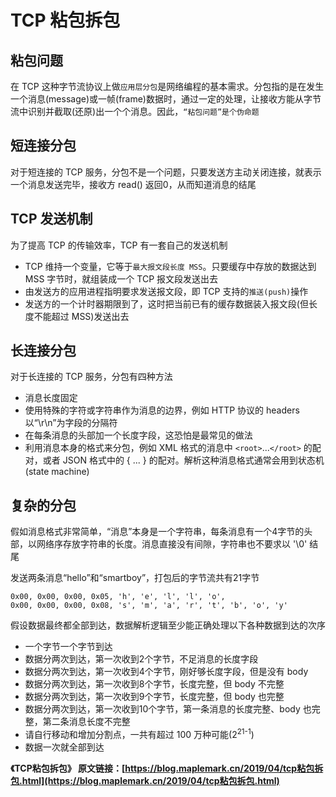 # TCP 粘包拆包

## 粘包问题

在 TCP 这种字节流协议上做`应用层分包`是网络编程的基本需求。分包指的是在发生一个消息(message)或一帧(frame)数据时，通过一定的处理，让接收方能从字节流中识别并截取(还原)出一个个消息。因此，`“粘包问题”是个伪命题`

## 短连接分包

对于短连接的 TCP 服务，分包不是一个问题，只要发送方主动关闭连接，就表示一个消息发送完毕，接收方 read() 返回0，从而知道消息的结尾

## TCP 发送机制

为了提高 TCP 的传输效率，TCP 有一套自己的发送机制

- TCP 维持一个变量，它等于`最大报文段长度 MSS`。只要缓存中存放的数据达到 MSS 字节时，就组装成一个 TCP 报文段发送出去
- 由发送方的应用进程指明要求发送报文段，即 TCP 支持的`推送(push)`操作
- 发送方的一个计时器期限到了，这时把当前已有的缓存数据装入报文段(但长度不能超过 MSS)发送出去

## 长连接分包

对于长连接的 TCP 服务，分包有四种方法

- 消息长度固定
- 使用特殊的字符或字符串作为消息的边界，例如 HTTP 协议的 headers 以“\r\n”为字段的分隔符
- 在每条消息的头部加一个长度字段，这恐怕是最常见的做法
- 利用消息本身的格式来分包，例如 XML 格式的消息中 `<root>`...`</root>` 的配对，或者 JSON 格式中的 { ... } 的配对。解析这种消息格式通常会用到状态机(state machine)

## 复杂的分包

假如消息格式非常简单，“消息”本身是一个字符串，每条消息有一个4字节的头部，以网络序存放字符串的长度。消息直接没有间隙，字符串也不要求以 '\0' 结尾

发送两条消息“hello”和“smartboy”，打包后的字节流共有21字节

```text
0x00, 0x00, 0x00, 0x05, 'h', 'e', 'l', 'l', 'o',
0x00, 0x00, 0x00, 0x08, 's', 'm', 'a', 'r', 't', 'b', 'o', 'y'
```

假设数据最终都全部到达，数据解析逻辑至少能正确处理以下各种数据到达的次序

- 一个字节一个字节到达
- 数据分两次到达，第一次收到2个字节，不足消息的长度字段
- 数据分两次到达，第一次收到4个字节，刚好够长度字段，但是没有 body
- 数据分两次到达，第一次收到8个字节，长度完整，但 body 不完整
- 数据分两次到达，第一次收到9个字节，长度完整，但 body 也完整
- 数据分两次到达，第一次收到10个字节，第一条消息的长度完整、body 也完整，第二条消息长度不完整
- 请自行移动和增加分割点，一共有超过 100 万种可能(2<sup>21-1</sup>)
- 数据一次就全部到达

**《TCP粘包拆包》 原文链接：[https://blog.maplemark.cn/2019/04/tcp粘包拆包.html](https://blog.maplemark.cn/2019/04/tcp粘包拆包.html)**